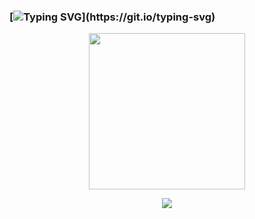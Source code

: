 ### [![Typing SVG](https://readme-typing-svg.herokuapp.com?font=X992+Code&size=50&duration=2400&pause=1000&color=EA9EF8&background=FF20D100&center=true&width=1500&lines=%E4%BA%BA%E7%94%9F%E3%81%AB%E3%81%8A%E3%81%84%E3%81%A6%E6%9C%80%E3%82%82%E9%87%8D%E8%A6%81%E3%81%AA%E3%81%93%E3%81%A8%E3%81%AF%E3%80%81%E8%87%AA%E5%88%86%E3%81%8C%E4%BD%95%E3%82%92%E6%9C%9B%E3%82%80%E3%81%8B%E3%81%A7%E3%81%AF%E3%81%AA%E3%81%8A%E3%81%A4%E3%81%8B%E3%81%A8%E3%81%99%E3%82%8B%E3%81%93%E3%81%A8%E3%82%92%E7%9F%A5%E3%82%8B%E3%81%93%E3%81%A8%E3%81%AF%E3%80%81;)](https://git.io/typing-svg)

<!--The+virtual+world+is+built+on+data,+shape+it+or+be+shaped+by+it;-->
<!-- first image 
<p align="center">
  <img src="https://github.com/teansyfeal/teansyfeal/blob/main/crossylum.gif" height="250"/>
</p>
 second image 
<p align="center">
  <img src="https://github.com/teansyfeal/teansyfeal/blob/main/cyber-punk-glitch.gif" height="250"/>
</p>
-->

<!-- third image -->
<p align="center">
  <img src="https://github.com/teansyfeal/teansyfeal/blob/main/tumblr_3413c29b3b332f18ebddd72e8867bdd7_66331739_540.gif" height="250"/>
</p>

<!-- third image -->
<p align="center">
  <img src="https://github.com/teansyfeal/teansyfeal/blob/main/image_2023-01-17_155059316-transformed.png"/>
</p>



<!--
[![Typing SVG](https://readme-typing-svg.herokuapp.com?font=Alice&size=34&duration=7000&pause=1000&color=EA9EF8&background=FF20D100&center=true&width=970&lines=74+65+50+5a+76+6a+35+6f+47+63+2f+56+39+4d+20+4a+4a+47+58+6c+49+57+32+37+34+66+58;%E7%9B%B2%E8%9B%87%E3%81%AB%E6%80%96%E3%81%98%E3%81%9A)](https://git.io/typing-svg)

**teansyfeal/teansyfeal** is a ✨ _special_ ✨ repository because its `README.md` (this file) appears on your GitHub profile.

Here are some ideas to get you started:

- 🔭 I’m currently working on ...
- 🌱 I’m currently learning ...
- 👯 I’m looking to collaborate on ...
- 🤔 I’m looking for help with ...
- 💬 Ask me about ...
- 📫 How to reach me: ...
- 😄 Pronouns: ...
- ⚡ Fun fact: ...
-->
